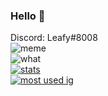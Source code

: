 ### Hello 👋
Discord: Leafy#8008 <br>
![meme](https://komarev.com/ghpvc/?username=iiLeafy&style=flat-square&color=blueviolet) <br>
![what](https://github-readme-stats.vercel.app/api/wakatime?username=Leafy&theme=highcontrast) <br>
[![stats](https://github-readme-stats.vercel.app/api?username=iiLeafy&show_icons=true&theme=highcontrast)](https://github.com/anuraghazra/github-readme-stats) <br>
[![most used ig](https://github-readme-stats.vercel.app/api/top-langs/?username=iiLeafy&layout=compact&theme=highcontrast&show_icons=true)](https://www.youtube.com/watch?v=dQw4w9WgXcQ)
<br>
